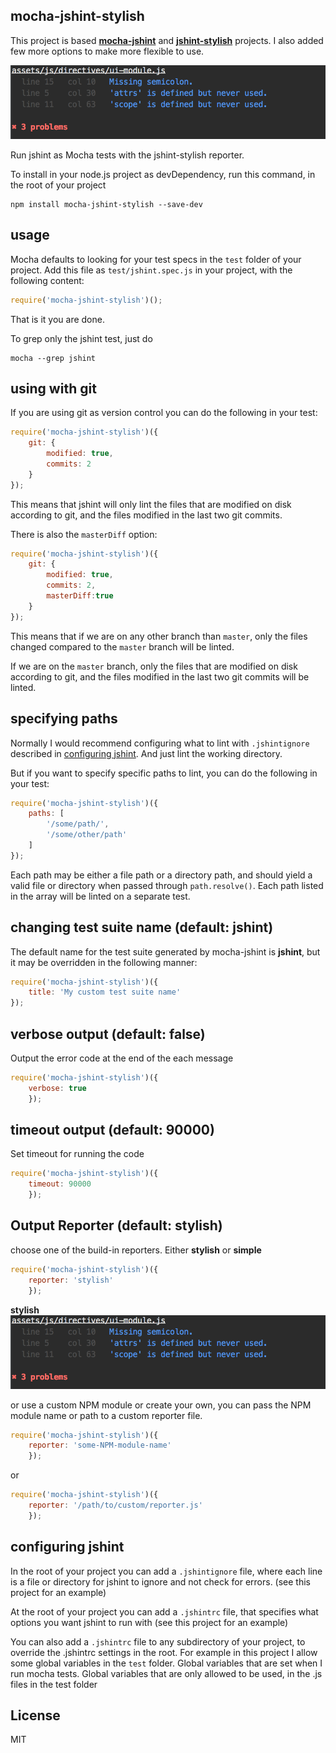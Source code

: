 mocha-jshint-stylish
------------

This project is based [**mocha-jshint**](https://github.com/ebdrup/mocha-jshint) and [**jshint-stylish**](https:/github.com/sindresorhus/jshint-stylish) projects. I also added few more options to make more flexible to use. 

![](screenshot-stylish.png)

Run jshint as Mocha tests with the jshint-stylish reporter.

To install in your node.js project as devDependency, run this command, in the root of your project

```
npm install mocha-jshint-stylish --save-dev
```

usage
-----
Mocha defaults to looking for your test specs in the `test` folder of your project.
Add this file as `test/jshint.spec.js` in your project, with the following content:

```js
require('mocha-jshint-stylish')();
```

That is it you are done.

To grep only the jshint test, just do

```
mocha --grep jshint
```

using with git
--------------
If you are using git as version control you can do the following in your test:

```js
require('mocha-jshint-stylish')({
	git: {
		modified: true,
		commits: 2
	}
});
```

This means that jshint will only lint the files that are modified on disk according to git, and the files modified in the last 
two git commits.

There is also the `masterDiff` option:

```js
require('mocha-jshint-stylish')({
	git: {
		modified: true,
		commits: 2,
		masterDiff:true
	}
});
```

This means that if we are on any other branch than `master`, only the files changed compared to the `master` branch
will be linted.

If we are on the `master` branch, only the files that are modified on disk according to git, and the files modified in the last 
two git commits will be linted.

specifying paths
----------------
Normally I would recommend configuring what to lint with `.jshintignore` described in 
[configuring jshint](https://github.com/johnkimdev/mocha-jshint-stylish#configuring-jshint). 
And just lint the working directory.

But if you want to specify specific paths to lint, you can do the following in your test:

```js
require('mocha-jshint-stylish')({
	paths: [
		'/some/path/',
		'/some/other/path'
	]
});
```

Each path may be either a file path or a directory path, and should yield a valid file or directory when passed 
through `path.resolve()`. Each path listed in the array will be linted on a separate test.

changing test suite name (default: jshint)
------------------------
The default name for the test suite generated by mocha-jshint is **jshint**, but it may be overridden in the following manner:

```js
require('mocha-jshint-stylish')({
	title: 'My custom test suite name'
});
```

verbose output (default: false)
------------------------
Output the error code at the end of the each message  

```js
require('mocha-jshint-stylish')({
	verbose: true
	});
```

timeout output (default: 90000)
------------------------
Set timeout for running the code

```js
require('mocha-jshint-stylish')({
	timeout: 90000
	});
```

Output Reporter (default: stylish)
------------------------
choose one of the build-in reporters. Either **stylish** or **simple**

```js
require('mocha-jshint-stylish')({
	reporter: 'stylish'
	});
```

**stylish**
![](screenshot-stylish.png)

or use a custom NPM module or create your own, you can pass the NPM module name or path to a custom reporter file.

```js
require('mocha-jshint-stylish')({
	reporter: 'some-NPM-module-name'
	});
```
or

```js
require('mocha-jshint-stylish')({
	reporter: '/path/to/custom/reporter.js'
	});
```


configuring jshint
------------------
In the root of your project you can add a `.jshintignore` file, where each line is a file or directory for jshint to ignore
and not check for errors. (see this project for an example)

At the root of your project you can add a `.jshintrc` file, that specifies what options you want jshint to run with
(see this project for an example)

You can also add a `.jshintrc` file to any subdirectory of your project, to override the .jshintrc settings in the root.
For example in this project I allow some global variables in the `test` folder. Global variables that are set when I
run mocha tests. Global variables that are only allowed to be used, in the .js files in the test folder

License
--------
MIT
